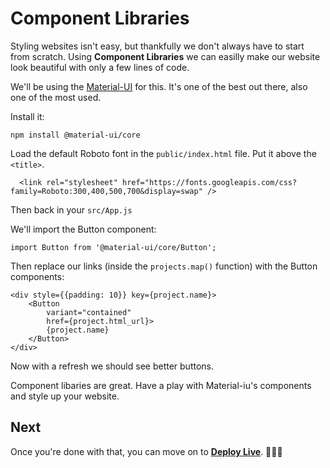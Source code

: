 # Component Libraries

Styling websites isn't easy, but thankfully we don't always have to start from scratch. Using **Component Libraries** we can easilly make our website look beautiful with only a few lines of code.

We'll be using the [Material-UI](https://material-ui.com/) for this. It's one of the best out there, also one of the most used.

Install it:
```
npm install @material-ui/core
```

Load the default Roboto font in the `public/index.html` file. Put it above the `<title>`.

```
  <link rel="stylesheet" href="https://fonts.googleapis.com/css?family=Roboto:300,400,500,700&display=swap" />

```

Then back in your `src/App.js`

We'll import the Button component:
```
import Button from '@material-ui/core/Button';
```

Then replace our links (inside the `projects.map()` function) with the Button components:
```
<div style={{padding: 10}} key={project.name}>
    <Button 
        variant="contained"
        href={project.html_url}>
        {project.name}
    </Button>
</div>
```

Now with a refresh we should see better buttons.

Component libaries are great. Have a play with Material-iu's components and style up your website.

## Next

Once you're done with that, you can move on to [**Deploy Live**](./12%20-%20Deploy%20Live.md). 👏👏👏